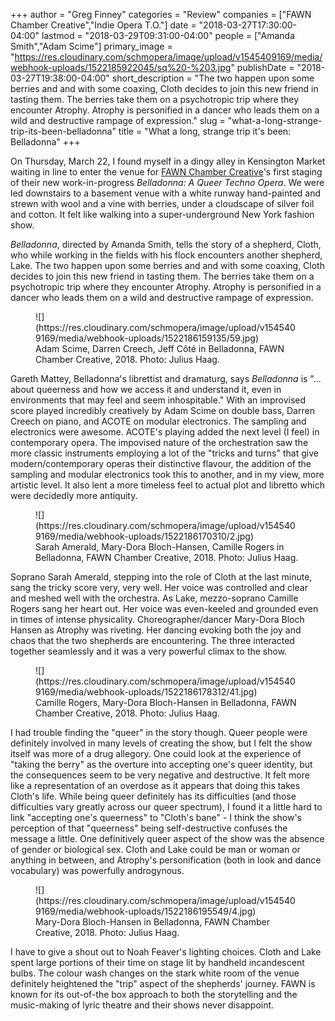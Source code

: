 +++
author = "Greg Finney"
categories = "Review"
companies = ["FAWN Chamber Creative","Indie Opera T.O."]
date = "2018-03-27T17:30:00-04:00"
lastmod = "2018-03-29T09:31:00-04:00"
people = ["Amanda Smith","Adam Scime"]
primary_image = "https://res.cloudinary.com/schmopera/image/upload/v1545409169/media/webhook-uploads/1522185922045/sq%20-%203.jpg"
publishDate = "2018-03-27T19:38:00-04:00"
short_description = "The two happen upon some berries and and with some coaxing, Cloth decides to join this new friend in tasting them. The berries take them on a psychotropic trip where they encounter Atrophy. Atrophy is personified in a dancer who leads them on a wild and destructive rampage of expression."
slug = "what-a-long-strange-trip-its-been-belladonna"
title = "What a long, strange trip it&#039;s been: Belladonna"
+++

On Thursday, March 22, I found myself in a dingy alley in Kensington Market waiting in line to enter the venue for [FAWN Chamber Creative](/scene/companies/fawn-chamber-creative/)'s first staging of their new work-in-progress *Belladonna: A Queer Techno Opera*. We were led downstairs to a basement venue with a white runway hand-painted and strewn with wool and a vine with berries, under a cloudscape of silver foil and cotton. It felt like walking into a super-underground New York fashion show. 

*Belladonna*, directed by Amanda Smith, tells the story of a shepherd, Cloth, who while working in the fields with his flock encounters another shepherd, Lake. The two happen upon some berries and and with some coaxing, Cloth decides to join this new friend in tasting them. The berries take them on a psychotropic trip where they encounter Atrophy. Atrophy is personified in a dancer who leads them on a wild and destructive rampage of expression.

<figure data-type="image">
![](https://res.cloudinary.com/schmopera/image/upload/v1545409169/media/webhook-uploads/1522186159135/59.jpg)
<figcaption>Adam Scime, Darren Creech, Jeff Côté in Belladonna, FAWN Chamber Creative, 2018. Photo: Julius Haag.</figcaption>
</figure>

Gareth Mattey, Belladonna's librettist and dramaturg, says *Belladonna* is "... about queerness and how we access it and understand it, even in environments that may feel and seem inhospitable." With an improvised score played incredibly creatively by Adam Scime on double bass, Darren Creech on piano, and ACOTE on modular electronics. The sampling and electronics were awesome. ACOTE's playing added the next level (I feel) in contemporary opera. The impovised nature of the orchestration saw the more classic instruments employing a lot of the "tricks and turns" that give modern/contemporary operas their distinctive flavour, the addition of the sampling and modular electronics took this to another, and in my view, more artistic level. It also lent a more timeless feel to actual plot and libretto which were decidedly more antiquity.

<figure data-type="image">
![](https://res.cloudinary.com/schmopera/image/upload/v1545409169/media/webhook-uploads/1522186170310/2.jpg)
<figcaption>Sarah Amerald, Mary-Dora Bloch-Hansen, Camille Rogers in Belladonna, FAWN Chamber Creative, 2018. Photo: Julius Haag.</figcaption>
</figure>

Soprano Sarah Amerald, stepping into the role of Cloth at the last minute, sang the tricky score very, very well. Her voice was controlled and clear and meshed well with the orchestra. As Lake, mezzo-soprano Camille Rogers sang her heart out. Her voice was even-keeled and grounded even in times of intense physicality. Choreographer/dancer Mary-Dora Bloch Hansen as Atrophy was riveting. Her dancing evoking both the joy and chaos that the two shepherds are encountering. The three interacted together seamlessly and it was a very powerful climax to the show.

<figure data-type="image">
![](https://res.cloudinary.com/schmopera/image/upload/v1545409169/media/webhook-uploads/1522186178312/41.jpg)
<figcaption>Camille Rogers, Mary-Dora Bloch-Hansen in Belladonna, FAWN Chamber Creative, 2018. Photo: Julius Haag.</figcaption>
</figure>

I had trouble finding the "queer" in the story though. Queer people were definitely involved in many levels of creating the show, but I felt the show itself was more of a drug allegory. One could look at the experience of "taking the berry" as the overture into accepting one's queer identity, but the consequences seem to be very negative and destructive. It felt more like a representation of an overdose as it appears that doing this takes Cloth's life. While being queer definitely has its difficulties (and those difficulties vary greatly across our queer spectrum), I found it a little hard to link "accepting one's queerness" to "Cloth's bane" - I think the show's perception of that "queerness" being self-destructive confuses the message a little. One definitively queer aspect of the show was the absence of gender or biological sex. Cloth and Lake could be man or woman or anything in between, and Atrophy's personification (both in look and dance vocabulary) was powerfully androgynous.

<figure data-type="image">
![](https://res.cloudinary.com/schmopera/image/upload/v1545409169/media/webhook-uploads/1522186195549/4.jpg)
<figcaption>Mary-Dora Bloch-Hansen in Belladonna, FAWN Chamber Creative, 2018. Photo: Julius Haag.</figcaption>
</figure>

I have to give a shout out to Noah Feaver's lighting choices. Cloth and Lake spent large portions of their time on stage lit by handheld incandescent bulbs. The colour wash changes on the stark white room of the venue definitely heightened the "trip" aspect of the shepherds' journey. FAWN is known for its out-of-the box approach to both the storytelling and the music-making of lyric theatre and their shows never disappoint. 
